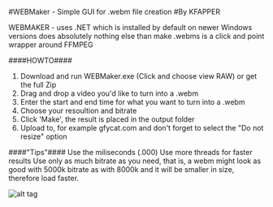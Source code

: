 #WEBMaker - Simple GUI for .webm file creation
#By KFAPPER

WEBMAKER -
uses .NET which is installed by default on newer Windows versions
does absolutely nothing else than make .webms
is a click and point wrapper around FFMPEG

####HOWTO####

1. Download and run WEBMaker.exe (Click and choose view RAW) or get the full Zip
2. Drag and drop a video you'd like to turn into a .webm
3. Enter the start and end time for what you want to turn into a .webm
4. Choose your resoultion and bitrate
5. Click 'Make', the result is placed in the output folder
6. Upload to, for example gfycat.com and don't forget to select the "Do not resize" option

####"Tips"####
Use the miliseconds (.000)
Use more threads for faster results
Use only as much bitrate as you need, that is, a webm might look as good with 5000k bitrate as with 8000k and it will be smaller in size, therefore load faster.

![alt tag](http://i1.minus.com/ibfWl9AafRuaDe.png)
